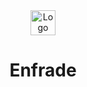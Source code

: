 <header>
        <img src="https://i.ibb.co/LJTcC0K/Logo-1.png" alt="Logo" style="height: 40px;"> <h1>Enfrade</h1>
</header>
